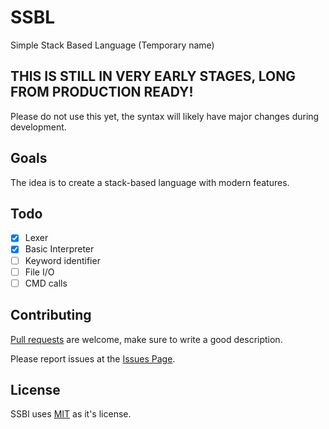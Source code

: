 # SSBL
 Simple Stack Based Language (Temporary name)

## THIS IS STILL IN VERY EARLY STAGES, LONG FROM PRODUCTION READY!
Please do not use this yet, the syntax will likely have major changes during development.

## Goals

The idea is to create a stack-based language with modern features.

## Todo
- [x] Lexer
- [x] Basic Interpreter
- [ ] Keyword identifier
- [ ] File I/O
- [ ] CMD calls
 
## Contributing
[Pull requests](https://github.com/AaronMarcusDev/ssbl/pulls) are welcome, make sure to write a good description.

Please report issues at the [Issues Page](https://github.com/AaronMarcusDev/ssbl/issues).

## License
SSBl uses [MIT](https://choosealicense.com/licenses/mit/) as it's license.
